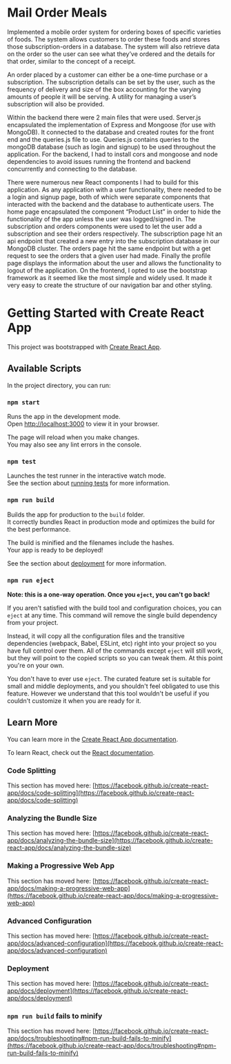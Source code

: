 # Mail Order Meals 
Implemented a mobile order system for ordering boxes of specific varieties of foods. The
system allows customers to order these foods and stores those subscription-orders in a database.
The system will also retrieve data on the order so the user can see what they’ve ordered and the
details for that order, similar to the concept of a receipt.

An order placed by a customer can either be a one-time purchase or a subscription. The
subscription details can be set by the user, such as the frequency of delivery and size of the box
accounting for the varying amounts of people it will be serving. A utility for managing a user’s
subscription will also be provided.

Within the backend there were 2 main files that were used. Server.js encapsulated the
implementation of Express and Mongoose (for use with MongoDB). It connected to the database
and created routes for the front end and the queries.js file to use. Queries.js contains queries to
the mongoDB database (such as login and signup) to be used throughout the application. For the
backend, I had to install cors and mongoose and node dependencies to avoid issues running the
frontend and backend concurrently and connecting to the database.

There were numerous new React components I had to build for this application. As any
application with a user functionality, there needed to be a login and signup page, both of which
were separate components that interacted with the backend and the database to authenticate
users. The home page encapsulated the component “Product List” in order to hide the
functionality of the app unless the user was logged/signed in. The subscription and orders
components were used to let the user add a subscription and see their orders respectively. The
subscription page hit an api endpoint that created a new entry into the subscription database in
our MongoDB cluster. The orders page hit the same endpoint but with a get request to see the
orders that a given user had made. Finally the profile page displays the information about the
user and allows the functionality to logout of the application. On the frontend, I opted to use
the bootstrap framework as it seemed like the most simple and widely used. It made it very easy
to create the structure of our navigation bar and other styling.

# Getting Started with Create React App

This project was bootstrapped with [Create React App](https://github.com/facebook/create-react-app).

## Available Scripts

In the project directory, you can run:

### `npm start`

Runs the app in the development mode.\
Open [http://localhost:3000](http://localhost:3000) to view it in your browser.

The page will reload when you make changes.\
You may also see any lint errors in the console.

### `npm test`

Launches the test runner in the interactive watch mode.\
See the section about [running tests](https://facebook.github.io/create-react-app/docs/running-tests) for more information.

### `npm run build`

Builds the app for production to the `build` folder.\
It correctly bundles React in production mode and optimizes the build for the best performance.

The build is minified and the filenames include the hashes.\
Your app is ready to be deployed!

See the section about [deployment](https://facebook.github.io/create-react-app/docs/deployment) for more information.

### `npm run eject`

**Note: this is a one-way operation. Once you `eject`, you can't go back!**

If you aren't satisfied with the build tool and configuration choices, you can `eject` at any time. This command will remove the single build dependency from your project.

Instead, it will copy all the configuration files and the transitive dependencies (webpack, Babel, ESLint, etc) right into your project so you have full control over them. All of the commands except `eject` will still work, but they will point to the copied scripts so you can tweak them. At this point you're on your own.

You don't have to ever use `eject`. The curated feature set is suitable for small and middle deployments, and you shouldn't feel obligated to use this feature. However we understand that this tool wouldn't be useful if you couldn't customize it when you are ready for it.

## Learn More

You can learn more in the [Create React App documentation](https://facebook.github.io/create-react-app/docs/getting-started).

To learn React, check out the [React documentation](https://reactjs.org/).

### Code Splitting

This section has moved here: [https://facebook.github.io/create-react-app/docs/code-splitting](https://facebook.github.io/create-react-app/docs/code-splitting)

### Analyzing the Bundle Size

This section has moved here: [https://facebook.github.io/create-react-app/docs/analyzing-the-bundle-size](https://facebook.github.io/create-react-app/docs/analyzing-the-bundle-size)

### Making a Progressive Web App

This section has moved here: [https://facebook.github.io/create-react-app/docs/making-a-progressive-web-app](https://facebook.github.io/create-react-app/docs/making-a-progressive-web-app)

### Advanced Configuration

This section has moved here: [https://facebook.github.io/create-react-app/docs/advanced-configuration](https://facebook.github.io/create-react-app/docs/advanced-configuration)

### Deployment

This section has moved here: [https://facebook.github.io/create-react-app/docs/deployment](https://facebook.github.io/create-react-app/docs/deployment)

### `npm run build` fails to minify

This section has moved here: [https://facebook.github.io/create-react-app/docs/troubleshooting#npm-run-build-fails-to-minify](https://facebook.github.io/create-react-app/docs/troubleshooting#npm-run-build-fails-to-minify)
